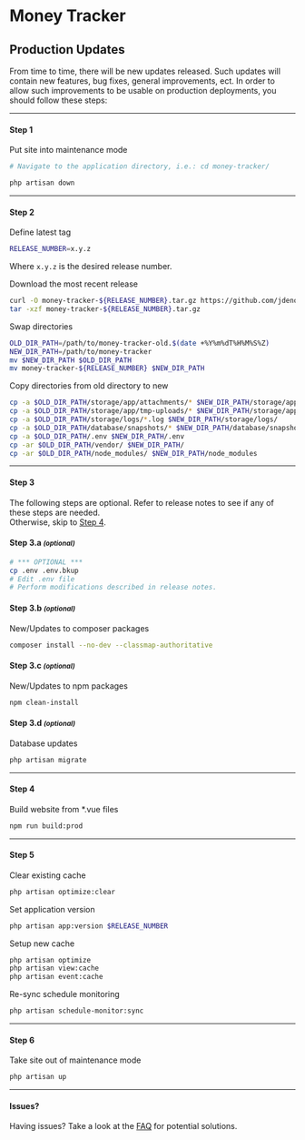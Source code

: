 # Money Tracker
## Production Updates

From time to time, there will be new updates released. Such updates will contain new features, bug fixes, general improvements, ect. In order to allow such improvements to be usable on production deployments, you should follow these steps:

---

#### Step 1
Put site into maintenance mode
```bash
# Navigate to the application directory, i.e.: cd money-tracker/

php artisan down
```

---

#### Step 2

Define latest tag
```bash
RELEASE_NUMBER=x.y.z
```
Where `x.y.z` is the desired release number.

Download the most recent release
```bash
curl -O money-tracker-${RELEASE_NUMBER}.tar.gz https://github.com/jdenoc/money-tracker/archive/refs/tags/${RELEASE_NUMBER}.tar.gz
tar -xzf money-tracker-${RELEASE_NUMBER}.tar.gz
```

Swap directories
```bash
OLD_DIR_PATH=/path/to/money-tracker-old.$(date +%Y%m%dT%H%M%S%Z)
NEW_DIR_PATH=/path/to/money-tracker
mv $NEW_DIR_PATH $OLD_DIR_PATH
mv money-tracker-${RELEASE_NUMBER} $NEW_DIR_PATH
```

Copy directories from old directory to new
```bash
cp -a $OLD_DIR_PATH/storage/app/attachments/* $NEW_DIR_PATH/storage/app/attachments
cp -a $OLD_DIR_PATH/storage/app/tmp-uploads/* $NEW_DIR_PATH/storage/app/tmp-uploads/
cp -a $OLD_DIR_PATH/storage/logs/*.log $NEW_DIR_PATH/storage/logs/
cp -a $OLD_DIR_PATH/database/snapshots/* $NEW_DIR_PATH/database/snapshots/
cp -a $OLD_DIR_PATH/.env $NEW_DIR_PATH/.env
cp -ar $OLD_DIR_PATH/vendor/ $NEW_DIR_PATH/
cp -ar $OLD_DIR_PATH/node_modules/ $NEW_DIR_PATH/node_modules
```

---

#### Step 3
The following steps are optional. Refer to release notes to see if any of these steps are needed.  
Otherwise, skip to [Step 4](#step-4).

#### Step 3.a <small>_(optional)_</small>
```bash
# *** OPTIONAL ***
cp .env .env.bkup
# Edit .env file
# Perform modifications described in release notes.
```

#### Step 3.b <small>_(optional)_</small>
New/Updates to composer packages
```bash
composer install --no-dev --classmap-authoritative
```

#### Step 3.c <small>_(optional)_</small>
New/Updates to npm packages
```bash
npm clean-install
```

#### Step 3.d <small>_(optional)_</small>
Database updates
```bash
php artisan migrate
```

---

#### Step 4
Build website from *.vue files
```bash
npm run build:prod
```

---

#### Step 5
Clear existing cache
```bash
php artisan optimize:clear
````

Set application version
```bash
php artisan app:version $RELEASE_NUMBER
```

Setup new cache
```bash
php artisan optimize
php artisan view:cache
php artisan event:cache
```

Re-sync schedule monitoring
```bash
php artisan schedule-monitor:sync
```

---

#### Step 6
Take site out of maintenance mode
```bash
php artisan up
```

---

#### Issues?
Having issues? Take a look at the [FAQ](FAQ.md#production-updates) for potential solutions.